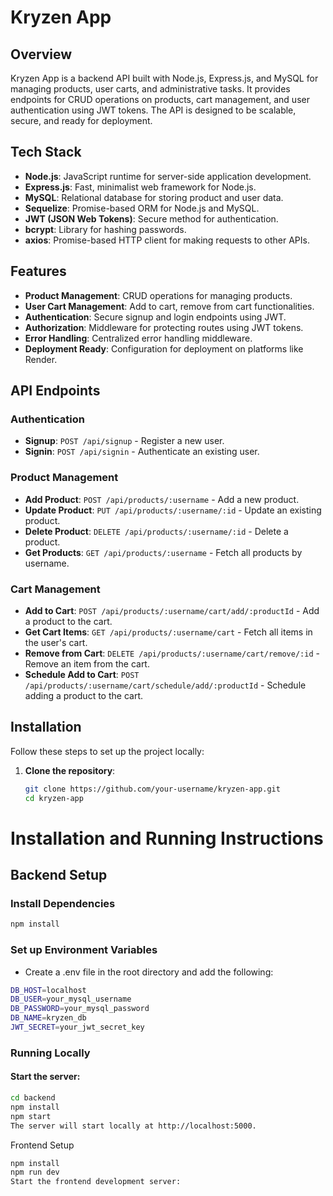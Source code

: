 # Kryzen App

## Overview

Kryzen App is a backend API built with Node.js, Express.js, and MySQL for managing products, user carts, and administrative tasks. It provides endpoints for CRUD operations on products, cart management, and user authentication using JWT tokens. The API is designed to be scalable, secure, and ready for deployment.

## Tech Stack

- **Node.js**: JavaScript runtime for server-side application development.
- **Express.js**: Fast, minimalist web framework for Node.js.
- **MySQL**: Relational database for storing product and user data.
- **Sequelize**: Promise-based ORM for Node.js and MySQL.
- **JWT (JSON Web Tokens)**: Secure method for authentication.
- **bcrypt**: Library for hashing passwords.
- **axios**: Promise-based HTTP client for making requests to other APIs.

## Features

- **Product Management**: CRUD operations for managing products.
- **User Cart Management**: Add to cart, remove from cart functionalities.
- **Authentication**: Secure signup and login endpoints using JWT.
- **Authorization**: Middleware for protecting routes using JWT tokens.
- **Error Handling**: Centralized error handling middleware.
- **Deployment Ready**: Configuration for deployment on platforms like Render.

## API Endpoints

### Authentication

- **Signup**: `POST /api/signup` - Register a new user.
- **Signin**: `POST /api/signin` - Authenticate an existing user.

### Product Management

- **Add Product**: `POST /api/products/:username` - Add a new product.
- **Update Product**: `PUT /api/products/:username/:id` - Update an existing product.
- **Delete Product**: `DELETE /api/products/:username/:id` - Delete a product.
- **Get Products**: `GET /api/products/:username` - Fetch all products by username.

### Cart Management

- **Add to Cart**: `POST /api/products/:username/cart/add/:productId` - Add a product to the cart.
- **Get Cart Items**: `GET /api/products/:username/cart` - Fetch all items in the user's cart.
- **Remove from Cart**: `DELETE /api/products/:username/cart/remove/:id` - Remove an item from the cart.
- **Schedule Add to Cart**: `POST /api/products/:username/cart/schedule/add/:productId` - Schedule adding a product to the cart.

## Installation

Follow these steps to set up the project locally:

1. **Clone the repository**:

   ```bash
   git clone https://github.com/your-username/kryzen-app.git
   cd kryzen-app
   ```

# Installation and Running Instructions

## Backend Setup

### Install Dependencies

```bash
npm install
```
### Set up Environment Variables

 - Create a .env file in the root directory and add the following:
 ```bash
DB_HOST=localhost
DB_USER=your_mysql_username
DB_PASSWORD=your_mysql_password
DB_NAME=kryzen_db
JWT_SECRET=your_jwt_secret_key
```

### Running Locally
 #### Start the server:
```bash
cd backend
npm install
npm start
The server will start locally at http://localhost:5000.
```
Frontend Setup

```bash
npm install
npm run dev
Start the frontend development server:
```